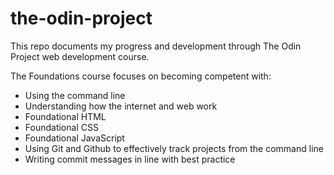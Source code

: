 # the-odin-project
This repo documents my progress and development through The Odin Project web development course.

The Foundations course focuses on becoming competent with:

* Using the command line
* Understanding how the internet and web work
* Foundational HTML
* Foundational CSS
* Foundational JavaScript
* Using Git and Github to effectively track projects from the command line
* Writing commit messages in line with best practice